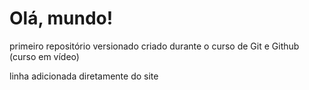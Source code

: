# Olá, mundo!
 primeiro repositório versionado criado durante o curso de Git e Github (curso em vídeo)

linha adicionada diretamente do site

